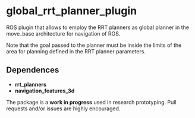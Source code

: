 # global_rrt_planner_plugin
ROS plugin that allows to employ the RRT planners as global planner in the move_base architecture for navigation of ROS.

Note that the goal passed to the planner must be inside the limits of the area for planning defined in the RRT planner parameters.



## Dependences

* **rrt_planners**
* **navigation_features_3d**


The package is a **work in progress** used in research prototyping. Pull requests and/or issues are highly encouraged.
